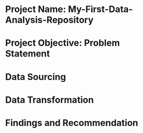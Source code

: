 # Project Name: My-First-Data-Analysis-Repository 
# Project Objective: Problem Statement
# Data Sourcing
# Data Transformation
# Findings and Recommendation
